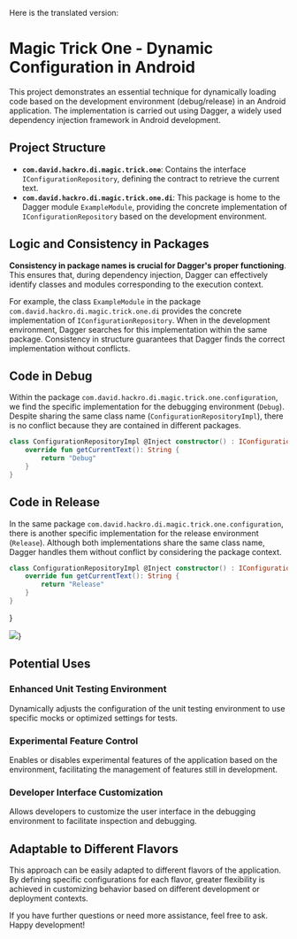 Here is the translated version:

# Magic Trick One - Dynamic Configuration in Android

This project demonstrates an essential technique for dynamically loading code based on the development environment (debug/release) in an Android application. The implementation is carried out using Dagger, a widely used dependency injection framework in Android development.

## Project Structure

- **`com.david.hackro.di.magic.trick.one`**: Contains the interface `IConfigurationRepository`, defining the contract to retrieve the current text.
- **`com.david.hackro.di.magic.trick.one.di`**: This package is home to the Dagger module `ExampleModule`, providing the concrete implementation of `IConfigurationRepository` based on the development environment.

## Logic and Consistency in Packages

**Consistency in package names is crucial for Dagger's proper functioning**. This ensures that, during dependency injection, Dagger can effectively identify classes and modules corresponding to the execution context.

For example, the class `ExampleModule` in the package `com.david.hackro.di.magic.trick.one.di` provides the concrete implementation of `IConfigurationRepository`. When in the development environment, Dagger searches for this implementation within the same package. Consistency in structure guarantees that Dagger finds the correct implementation without conflicts.

## Code in Debug

Within the package `com.david.hackro.di.magic.trick.one.configuration`, we find the specific implementation for the debugging environment (`Debug`). Despite sharing the same class name (`ConfigurationRepositoryImpl`), there is no conflict because they are contained in different packages.

```kotlin
class ConfigurationRepositoryImpl @Inject constructor() : IConfigurationRepository {
    override fun getCurrentText(): String {
        return "Debug"
    }
}
```

## Code in Release

In the same package `com.david.hackro.di.magic.trick.one.configuration`, there is another specific implementation for the release environment (`Release`). Although both implementations share the same class name, Dagger handles them without conflict by considering the package context.

```kotlin
class ConfigurationRepositoryImpl @Inject constructor() : IConfigurationRepository {
    override fun getCurrentText(): String {
        return "Release"
    }
}
```
}

[![](https://mermaid.ink/img/pako:eNqdksFqwzAMhl9F6NSy5gXM6KXdoYdd2h4NRYvVzCyxg2yPli7vPid0hLJlrLtJ_L8_WT-6YOkNo8KyphDWliqhRjuAoYfNyrujrZJQtN5tufXBRi9nuPQegAeoOK6SCLu451OczRXsolhX9Xqn3Yh6OlHT1vzsTap5fN-Kf7eGR3SPmBr7DTrh2-RJhzW_pOofH_2NueWaKfBd1MkMHz-K4jaW3n6bU1Es_7CkglKYIgewLkRyJcNsUOb3E79W_Il51TIVF9iwNGRNvp0hDY3xlRvWqHJpSN40atdlH6Xod2dXooqSeIGpNRl7PTVUR6oDd58PnOgT?type=png)](https://mermaid.live/edit#pako:eNqdksFqwzAMhl9F6NSy5gXM6KXdoYdd2h4NRYvVzCyxg2yPli7vPid0hLJlrLtJ_L8_WT-6YOkNo8KyphDWliqhRjuAoYfNyrujrZJQtN5tufXBRi9nuPQegAeoOK6SCLu451OczRXsolhX9Xqn3Yh6OlHT1vzsTap5fN-Kf7eGR3SPmBr7DTrh2-RJhzW_pOofH_2NueWaKfBd1MkMHz-K4jaW3n6bU1Es_7CkglKYIgewLkRyJcNsUOb3E79W_Il51TIVF9iwNGRNvp0hDY3xlRvWqHJpSN40atdlH6Xod2dXooqSeIGpNRl7PTVUR6oDd58PnOgT)}

## Potential Uses

### Enhanced Unit Testing Environment

Dynamically adjusts the configuration of the unit testing environment to use specific mocks or optimized settings for tests.

### Experimental Feature Control

Enables or disables experimental features of the application based on the environment, facilitating the management of features still in development.

### Developer Interface Customization

Allows developers to customize the user interface in the debugging environment to facilitate inspection and debugging.

## Adaptable to Different Flavors

This approach can be easily adapted to different flavors of the application. By defining specific configurations for each flavor, greater flexibility is achieved in customizing behavior based on different development or deployment contexts.

If you have further questions or need more assistance, feel free to ask. Happy development!